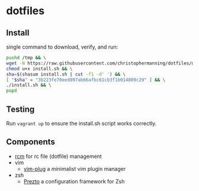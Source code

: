 # dotfiles

## Install

single command to download, verify, and run:

```bash
pushd /tmp && \
wget -N https://raw.githubusercontent.com/christophermanning/dotfiles/master/install.sh && \
chmod u+x install.sh && \
sha=$(shasum install.sh | cut -f1 -d' ') && \
[ "$sha" = "3b223fe70eed897ab66afbc61cb3f1b014809c29" ] && \
./install.sh && \
popd
```

## Testing

Run `vagrant up` to ensure the install.sh script works correctly.

## Components

  - [rcm](https://github.com/thoughtbot/rcm) for rc file (dotfile) management
  - vim
    - [vim-plug](https://github.com/junegunn/vim-plug) a minimalist vim plugin manager
  - zsh
    - [Prezto](https://github.com/sorin-ionescu/prezto) a configuration framework for Zsh
